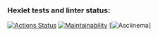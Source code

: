 ### Hexlet tests and linter status:
[![Actions Status](https://github.com/SnawBilly/python-project-49/actions/workflows/hexlet-check.yml/badge.svg)](https://github.com/SnawBilly/python-project-49/actions)
[![Maintainability](https://api.codeclimate.com/v1/badges/8e382d7c95fc535d26a3/maintainability)](https://codeclimate.com/github/SnawBilly/python-project-49/maintainability)
[![Asciinema](https://asciinema.org/a/wjCMd5lsUvmfIvS81gJX7ranw)]
